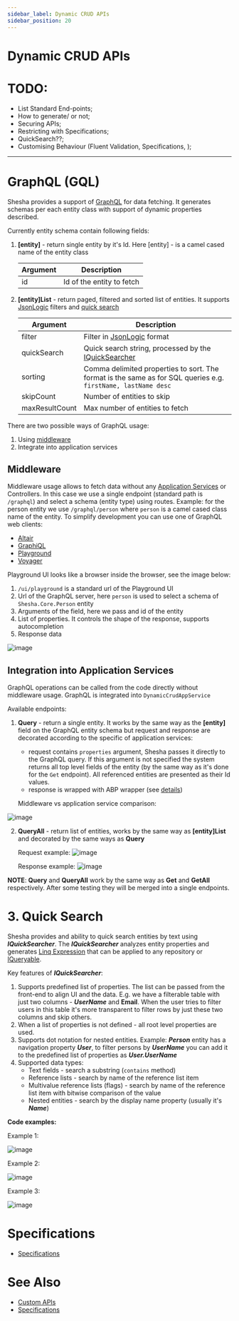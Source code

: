 ```yaml
---
sidebar_label: Dynamic CRUD APIs
sidebar_position: 20
---
```


# Dynamic CRUD APIs

# TODO:
- List Standard End-points;
- How to generate/ or not;
- Securing APIs;
- Restricting with Specifications;
- QuickSearch??;
- Customising Behaviour (Fluent Validation, Specifications, ); 

---

# GraphQL (GQL)

Shesha provides a support of <a href="https://graphql.org/" target="_blank">GraphQL</a> for data fetching. It generates schemas per each entity class with support of dynamic properties described.

Currently entity schema contain following fields:

1. **[entity]** - return single entity by it's Id. Here [entity] - is a camel cased name of the entity class

      | Argument |  Description|
      |--|--|
      | id | Id of the entity to fetch |

2. **[entity]List** - return paged, filtered and sorted list of entities. It supports  <a href="https://jsonlogic.com/" target="_blank">JsonLogic</a> filters and <a href="https://shesha-documentation.readthedocs.io/en/latest/4.%20Back-End%20Core%20Concepts/4.2.%20Dynamic%20Entity%20APIs/3.%20Quick%20Search/" target="_blank">quick search</a>

      | Argument |  Description|
      |--|--|
      | filter | Filter in <a href="https://jsonlogic.com/" target="_blank">JsonLogic</a> format |
      | quickSearch | Quick search string, processed by the <a href="https://shesha-documentation.readthedocs.io/en/latest/4.%20Back-End%20Core%20Concepts/4.2.%20Dynamic%20Entity%20APIs/3.%20Quick%20Search/" target="_blank">IQuickSearcher</a> |
      | sorting | Comma delimited properties to sort. The format is the same as for SQL queries e.g. `firstName, lastName desc` |
      | skipCount | Number of entities to skip |
      | maxResultCount | Max number of entities to fetch |

There are two possible ways of GraphQL usage:

1. Using <a href="https://docs.microsoft.com/en-us/aspnet/core/fundamentals/middleware/?view=aspnetcore-6.0" target="_blank">middleware</a>
2. Integrate into application services

## Middleware
Middleware usage allows to fetch data without any <a href="https://aspnetboilerplate.com/Pages/Documents/Application-Services" target="_blank">Application Services</a> or Controllers. In this case we use a single endpoint (standard path is `/graphql`) and select a schema (entity type) using routes. Example: for the person entity we use `/graphql/person` where `person` is a camel cased class name of the entity.
To simplify development you can use one of GraphQL web clients:

   - <a href="https://altair.sirmuel.design/" target="_blank">Altair</a>
   - <a href="https://lucasconstantino.github.io/graphiql-online/" target="_blank">GraphiQL</a>
   - <a href="https://github.com/graphql/graphql-playground" target="_blank">Playground</a>
   - <a href="https://ivangoncharov.github.io/graphql-voyager/" target="_blank">Voyager</a>

Playground UI looks like a browser inside the browser, see the image below:

1. `/ui/playground` is a standard url of the Playground UI
2. Url of the GraphQL server, here `person` is used to select a schema of `Shesha.Core.Person` entity
3. Arguments of the field, here we pass and id of the entity
4. List of properties. It controls the shape of the response, supports autocompletion
5. Response data

![image](https://user-images.githubusercontent.com/85956374/222995705-3b0ce278-8800-4230-9468-5bc75fa53521.png)

## Integration into Application Services

GraphQL operations can be called from the code directly without middleware usage. GraphQL is integrated into `DynamicCrudAppService`

Available endpoints:

1. **Query** - return a single entity. It works by the same way as the **[entity]** field on the GraphQL entity schema but request and response are decorated according to the specific of application services:

     * request contains `properties` argument, Shesha passes it directly to the GraphQL query. If this argument is not specified the system returns all top level fields of the entity (by the same way as it's done for the `Get` endpoint). All referenced entities are presented as their Id values.
     * response is wrapped with ABP wrapper (see <a href="https://aspnetboilerplate.com/Pages/Documents/Dynamic-Web-API#wrapping-results)" target="_blank">details</a>) 

   Middleware vs application service comparison:

  ![image](https://user-images.githubusercontent.com/85956374/222995790-6ae18d57-046c-42ac-8e74-dc638e787521.png)
  
2. **QueryAll** - return list of entities, works by the same way as **[entity]List** and decorated by the same ways as **Query**

   Request example:
   ![image](https://user-images.githubusercontent.com/85956374/222995807-5d0a0646-aafd-415e-b4a4-c20cd16cd9fc.png)

   Response example:
   ![image](https://user-images.githubusercontent.com/85956374/222995825-ffdbd2e7-7b91-4d9a-836b-413fbc627fd2.png)

**NOTE**: **Query** and **QueryAll** work by the same way as **Get** and **GetAll** respectively. After some testing they will be merged into a single endpoints.


# 3. Quick Search
Shesha provides and ability to quick search entities by text using **_IQuickSearcher_**.
The **_IQuickSearcher_** analyzes entity properties and generates <a href="https://docs.microsoft.com/en-us/dotnet/api/system.linq.expressions.expression?view=net-6.0" target="_blank">Linq Expression</a> that can be applied to any repository or <a href="https://docs.microsoft.com/en-us/dotnet/api/system.linq.iqueryable?view=net-6.0" target="_blank">IQueryable</a>.

Key features of **_IQuickSearcher_**:

1. Supports predefined list of properties. The list can be passed from the front-end to align UI and the data. E.g. we have a filterable table with just two columns - _**UserName**_ and **Email**. When the user tries to filter users in this table it's more transparent to filter rows by just these two columns and skip others.
2. When a list of properties is not defined - all root level properties are used.
3. Supports dot notation for nested entities. Example: **_Person_** entity has a navigation property **_User_**, to filter persons by **_UserName_** you can add it to the predefined list of properties as **_User.UserName_**
4. Supported data types:
      * Text fields - search a substring (`contains` method)
      * Reference lists - search by name of the reference list item
      * Multivalue reference lists (flags) - search by name of the reference list item with bitwise comparison of the value
      * Nested entities - search by the display name property (usually it's **_Name_**)

**Code examples:**

Example 1:

![image](https://user-images.githubusercontent.com/85956374/222995997-20769915-55a2-450d-bd1d-c01e8bae8580.png)

Example 2:

![image](https://user-images.githubusercontent.com/85956374/222996012-ad159aac-6dbc-46ed-a5a2-a9473e05af27.png)

Example 3:

![image](https://user-images.githubusercontent.com/85956374/222996019-ec681184-41c2-475e-8477-4f8b268ad82e.png)



# Specifications
- [Specifications](/docs/fundamentals/specifications)


# See Also
- [Custom APIs](/docs/back-end-basics/custom-apis)
- [Specifications](/docs/fundamentals/specifications)